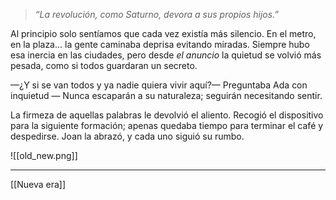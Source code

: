 
>*“La revolución, como Saturno, devora a sus propios hijos.”*

Al principio solo sentíamos que cada vez existía más silencio. En el metro, en la plaza... la gente caminaba deprisa evitando miradas. Siempre hubo esa inercia en las ciudades, pero desde *el anuncio* la quietud se volvió más pesada, como si todos guardaran un secreto.  

—¿Y si se van todos y ya nadie quiera vivir aquí?— Preguntaba Ada con inquietud 
— Nunca escaparán a su naturaleza; seguirán necesitando sentir.

La firmeza de aquellas palabras le devolvió el aliento. Recogió el dispositivo para la siguiente formación; apenas quedaba tiempo para terminar el café y despedirse. Joan la abrazó, y cada uno siguió su rumbo.


![[old_new.png]]


---
 [[Nueva era]]
